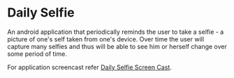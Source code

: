 # Daily Selfie  
An android application that periodically reminds the user to take a selfie - a picture of one's self taken from one's device. Over time the user will capture many selfies and thus will be able to see him or herself change over some period of time.  

For application screencast refer [Daily Selfie Screen Cast](https://youtu.be/dLiQDQsSjqQ).